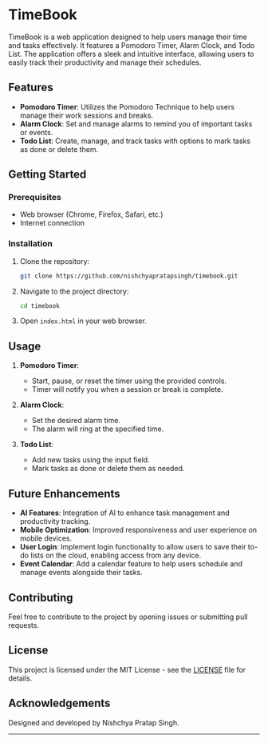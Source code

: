 # TimeBook

TimeBook is a web application designed to help users manage their time and tasks effectively. It features a Pomodoro Timer, Alarm Clock, and Todo List. The application offers a sleek and intuitive interface, allowing users to easily track their productivity and manage their schedules.

## Features

- **Pomodoro Timer**: Utilizes the Pomodoro Technique to help users manage their work sessions and breaks.
- **Alarm Clock**: Set and manage alarms to remind you of important tasks or events.
- **Todo List**: Create, manage, and track tasks with options to mark tasks as done or delete them.

## Getting Started

### Prerequisites

- Web browser (Chrome, Firefox, Safari, etc.)
- Internet connection

### Installation

1. Clone the repository:
    ```bash
    git clone https://github.com/nishchyapratapsingh/timebook.git
    ```

2. Navigate to the project directory:
    ```bash
    cd timebook
    ```

3. Open `index.html` in your web browser.

## Usage

1. **Pomodoro Timer**:
    - Start, pause, or reset the timer using the provided controls.
    - Timer will notify you when a session or break is complete.

2. **Alarm Clock**:
    - Set the desired alarm time.
    - The alarm will ring at the specified time.

3. **Todo List**:
    - Add new tasks using the input field.
    - Mark tasks as done or delete them as needed.

## Future Enhancements

- **AI Features**: Integration of AI to enhance task management and productivity tracking.
- **Mobile Optimization**: Improved responsiveness and user experience on mobile devices.
- **User Login**: Implement login functionality to allow users to save their to-do lists on the cloud, enabling access from any device.
- **Event Calendar**: Add a calendar feature to help users schedule and manage events alongside their tasks.

## Contributing

Feel free to contribute to the project by opening issues or submitting pull requests. 

## License

This project is licensed under the MIT License - see the [LICENSE](LICENSE) file for details.

## Acknowledgements

Designed and developed by Nishchya Pratap Singh.

---
